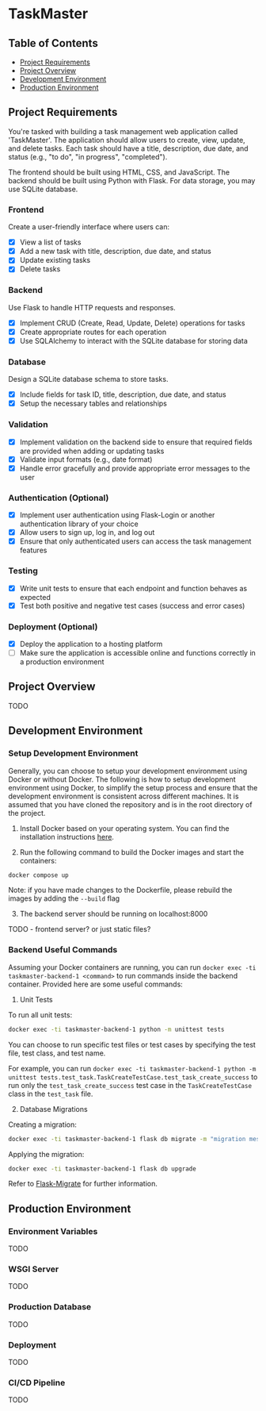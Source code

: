 # TaskMaster

## Table of Contents

- [Project Requirements](#project-requirements)
- [Project Overview](#project-overview)
- [Development Environment](#development-environment)
- [Production Environment](#project-structure)

## Project Requirements

You're tasked with building a task management web application called 'TaskMaster'. The application should allow users to create, view, update, and delete tasks. Each task should have a title, description, due date, and status (e.g., "to do", "in progress", "completed").

The frontend should be built using HTML, CSS, and JavaScript. The backend should be built using Python with Flask. For data storage, you may use SQLite database.

### Frontend

Create a user-friendly interface where users can:
- [x] View a list of tasks
- [x] Add a new task with title, description, due date, and status
- [x] Update existing tasks
- [x] Delete tasks

### Backend

Use Flask to handle HTTP requests and responses.
- [x] Implement CRUD (Create, Read, Update, Delete) operations for tasks
- [x] Create appropriate routes for each operation
- [x] Use SQLAlchemy to interact with the SQLite database for storing data

### Database

Design a SQLite database schema to store tasks.
- [x] Include fields for task ID, title, description, due date, and status
- [x] Setup the necessary tables and relationships

### Validation

- [x] Implement validation on the backend side to ensure that required fields are provided when adding or updating tasks
- [x] Validate input formats (e.g., date format)
- [x] Handle error gracefully and provide appropriate error messages to the user

### Authentication (Optional)

- [x] Implement user authentication using Flask-Login or another authentication library of your choice
- [x] Allow users to sign up, log in, and log out
- [x] Ensure that only authenticated users can access the task management features

### Testing

- [x] Write unit tests to ensure that each endpoint and function behaves as expected
- [x] Test both positive and negative test cases (success and error cases)

### Deployment (Optional)

- [x] Deploy the application to a hosting platform
- [ ] Make sure the application is accessible online and functions correctly in a production environment

## Project Overview

TODO

## Development Environment

### Setup Development Environment

Generally, you can choose to setup your development environment using Docker or without Docker. The following is how to setup development environment using Docker, to simplify the setup process and ensure that the development environment is consistent across different machines. It is assumed that you have cloned the repository and is in the root directory of the project.

1. Install Docker based on your operating system. You can find the installation instructions [here](https://docs.docker.com/get-docker/).

2. Run the following command to build the Docker images and start the containers:

```bash
docker compose up
```

Note: if you have made changes to the Dockerfile, please rebuild the images by adding the `--build` flag

3. The backend server should be running on localhost:8000

TODO - frontend server? or just static files?

### Backend Useful Commands

Assuming your Docker containers are running, you can run `docker exec -ti taskmaster-backend-1 <command>` to run commands inside the backend container. Provided here are some useful commands:

1. Unit Tests

To run all unit tests:

```bash
docker exec -ti taskmaster-backend-1 python -m unittest tests
```

You can choose to run specific test files or test cases by specifying the test file, test class, and test name.

For example, you can run `docker exec -ti taskmaster-backend-1 python -m unittest tests.test_task.TaskCreateTestCase.test_task_create_success` to run only the `test_task_create_success` test case in the `TaskCreateTestCase` class in the `test_task` file.

2. Database Migrations

Creating a migration:

```bash
docker exec -ti taskmaster-backend-1 flask db migrate -m "migration message"
```

Applying the migration:

```bash
docker exec -ti taskmaster-backend-1 flask db upgrade
```

Refer to [Flask-Migrate](https://flask-migrate.readthedocs.io/en/latest/) for further information.

## Production Environment

### Environment Variables

TODO

### WSGI Server

TODO

### Production Database

TODO

### Deployment

TODO

### CI/CD Pipeline

TODO
